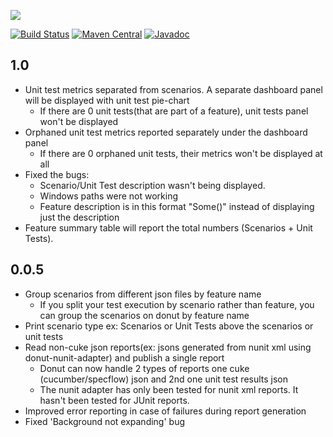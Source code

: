 ![](http://magentys.github.io/donut/img/Donut-05.png) 

[![Build Status](https://travis-ci.org/MagenTys/donut.svg?branch=master)](https://travis-ci.org/MagenTys/donut)
[![Maven Central](https://maven-badges.herokuapp.com/maven-central/io.magentys/donut/badge.svg)](https://maven-badges.herokuapp.com/maven-central/io.magentys/donut)
[![Javadoc](https://javadoc-emblem.rhcloud.com/doc/io.magentys/donut/badge.svg)](http://www.javadoc.io/doc/io.magentys/donut)

## 1.0
* Unit test metrics separated from scenarios. A separate dashboard panel will be displayed with unit test pie-chart 
   * If there are 0 unit tests(that are part of a feature), unit tests panel won't be displayed
* Orphaned unit test metrics reported separately under the dashboard panel
   * If there are 0 orphaned unit tests, their metrics won't be displayed at all
* Fixed the bugs:
   * Scenario/Unit Test description wasn't being displayed.
   * Windows paths were not working
   * Feature description is in this format "Some(<description>)" instead of displaying just the description
* Feature summary table will report the total numbers (Scenarios + Unit Tests).

## 0.0.5 
* Group scenarios from different json files by feature name
    * If you split your test execution by scenario rather than feature, you can group the scenarios on donut by feature name
* Print scenario type ex: Scenarios or Unit Tests above the scenarios or unit tests
* Read non-cuke json reports(ex: jsons generated from nunit xml using donut-nunit-adapter) and publish a single report
    * Donut can now handle 2 types of reports one cuke (cucumber/specflow) json and 2nd one unit test results json
    * The nunit adapter has only been tested for nunit xml reports. It hasn't been tested for JUnit reports.
* Improved error reporting in case of failures during report generation
* Fixed 'Background not expanding' bug